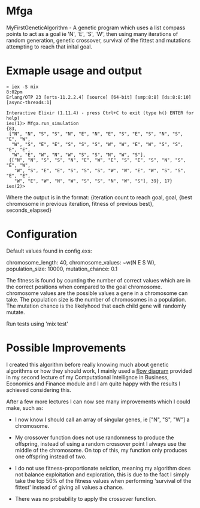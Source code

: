 # Mfga
MyFirstGeneticAlgorithm - A genetic program which uses a list compass points to act as a goal ie 'N', 'E', 'S', 'W', then using many iterations of random generation, genetic crossover, survival of the fittest and mutations attempting to reach that inital goal.

# Exmaple usage and output
    » iex -S mix                                                                                           8:02pm
    Erlang/OTP 23 [erts-11.2.2.4] [source] [64-bit] [smp:8:8] [ds:8:8:10] [async-threads:1]

    Interactive Elixir (1.11.4) - press Ctrl+C to exit (type h() ENTER for help)
    iex(1)> Mfga.run_simulation
    {83,
     ["N", "N", "S", "S", "N", "E", "N", "E", "S", "E", "S", "N", "S", "E", "W",
      "W", "S", "E", "E", "S", "S", "S", "W", "W", "E", "W", "S", "S", "E", "E",
      "W", "E", "W", "N", "W", "S", "S", "N", "W", "S"],
     {["N", "N", "S", "S", "N", "E", "W", "E", "S", "E", "S", "N", "S", "E", "W",
       "W", "S", "E", "E", "S", "S", "S", "W", "W", "E", "W", "S", "S", "E", "E",
       "W", "E", "W", "N", "W", "S", "S", "N", "W", "S"], 39}, 17}
    iex(2)> 

Where the output is in the format: {iteration count to reach goal, goal, {best chromosome in previous iteration, fitness of previous best}, seconds_elapsed}

# Configuration
Default values found in config.exs:

chromosome_length: 40,
chromosome_values: ~w(N E S W),
population_size: 10000,
mutation_chance: 0.1


The fitness is found by counting the number of correct values which are in the correct positions when compared to the goal chromosome.
chromosome values are the possible values a gene in a chromosome can take.
The population size is the number of chromosomes in a population.
The mutation chance is the likelyhood that each child gene will randomly mutate.

Run tests using 'mix test'

# Possible Improvements
I created this algorithm before really knowing much about genetic algorithms or how they should work, I mainly used a [flow diagram](GA-flowdiagram.png) provided in my second lecture of my Computational Intellignce in Business, Economics and Finance module and I am quite happy with the results I achieved considering this.

After a few more lectures I can now see many improvements which I could make, such as:
  - I now know I should call an array of singular genes, ie ["N", "S", "W"] a chromosome.

  - My crossover function does not use randomness to produce the offspring, instead of using a random crossover point I always use the middle of the chromosome. On top of this, my function only produces one offspring instead of two.
  
  - I do not use fitness-proportionate selction, meaning my algorithm does not balance exploitation and exploration, this is due to the fact I simply take the top 50% of the fitness values when performing 'survival of the fittest' instead of giving all values a chance.
  
  - There was no probability to apply the crossover function.

